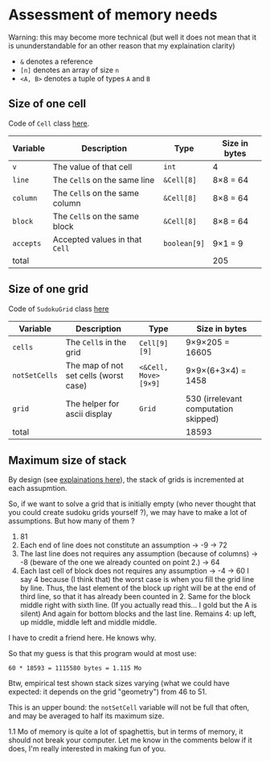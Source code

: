 # Assessment of memory needs

Warning: this may become more technical (but well it does not mean that it is ununderstandable for an other reason that my explaination clarity)

- `&` denotes a reference
- `[n]` denotes an array of size `n`
- `<A, B>` denotes a tuple of types `A` and `B`

## Size of one cell

Code of `Cell` class [here](../Cell.java).

| Variable  | Description                      | Type         | Size  in bytes |
| --------- | -------------------------------- | ------------ | -------------- |
| `v`       | The value of that cell           | `int`        | 4              |
| `line`    | The `Cell`s on the same line     | `&Cell[8]`   | 8×8 = 64       |
| `column`  | The `Cell`s on the same column   | `&Cell[8]`   | 8×8 = 64       |
| `block`   | The `Cell`s on the same block    | `&Cell[8]`   | 8×8 = 64       |
| `accepts` | Accepted values in that `Cell`   | `boolean[9]` | 9×1 = 9        |
| total     |                                  |              | 205            |

## Size of one grid

Code of `SudokuGrid` class [here](../SudokuGrid.java)

| Variable      | Description                           | Type                 | Size  in bytes     |
| ------------- | ------------------------------------- | -------------------- | ------------------ |
| `cells`       | The `Cell`s in the grid               | `Cell[9][9]`         | 9×9×205 = 16605    |
| `notSetCells` | The map of not set cells (worst case) | `<&Cell, Move>[9×9]` | 9×9×(6+3×4) = 1458 |
| `grid`        | The helper for ascii display          | `Grid`               | 530 (irrelevant computation skipped) |
| total         |                                       |                      | 18593              |

## Maximum size of stack

By design (see [explainations here](Explaination-full.md)), the stack of grids is incremented at each assupmtion.

So, if we want to solve a grid that is initially empty (who never thought that you could create sudoku grids yourself ?), we may have to make a lot of assumptions. But how many of them ?

1) 81
2) Each end of line does not constitute an assumption → -9 → 72
3) The last line does not requires any assumption (because of columns) → -8 (beware of the one we already counted on point 2.) → 64
4) Each last cell of block does not requires any assumption → -4 → 60
I say 4 because (I think that) the worst case is when you fill the grid line by line. Thus, the last element of the block up right will be at the end of third line, so that it has already been counted in 2. Same for the block middle right with sixth line. (If you actually read this... I gold but the A is silent) And again for bottom blocks and the last line. Remains 4: up left, up middle, middle left and middle middle.

I have to credit a friend here. He knows why.

So that my guess is that this program would at most use: 

```
60 * 18593 = 1115580 bytes = 1.115 Mo
```

Btw, empirical test shown stack sizes varying (what we could have expected: it depends on the grid "geometry") from 46 to 51.

This is an upper bound: the `notSetCell` variable will not be full that often, and may be averaged to half its maximum size.

1.1 Mo of memory is quite a lot of spaghettis, but in terms of memory, it should not break your computer. Let me know in the comments below if it does, I'm really interested in making fun of you.